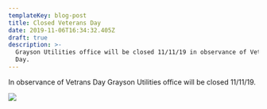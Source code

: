```yaml
---
templateKey: blog-post
title: Closed Veterans Day
date: 2019-11-06T16:34:32.405Z
draft: true
description: >-
  Grayson Utilities office will be closed 11/11/19 in observance of Veterans
  Day.
---
```

In observance of Vetrans Day Grayson Utilities office will be closed 11/11/19.

![](/img/veteran-s-day.jpg)
